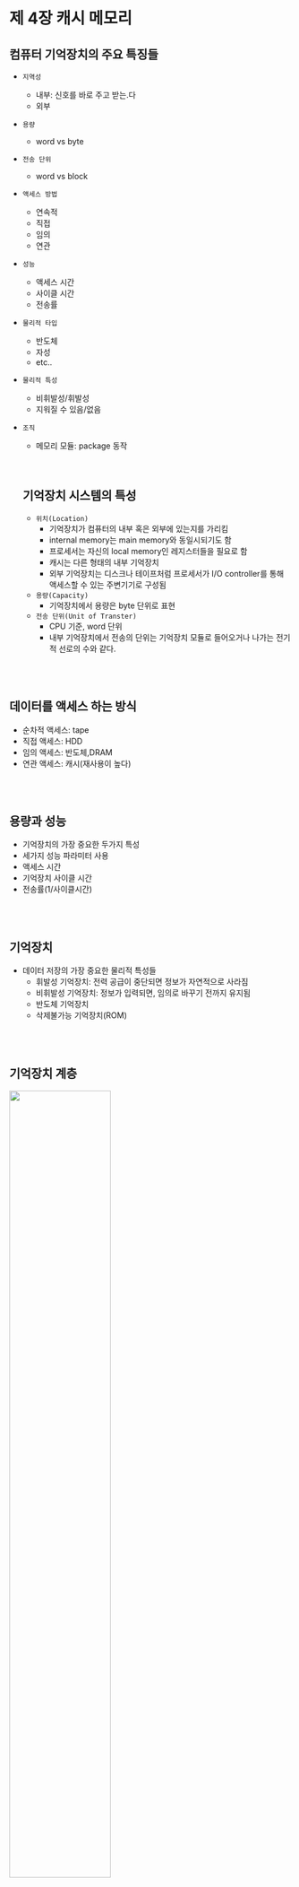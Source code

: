 # 제 4장 캐시 메모리

## 컴퓨터 기억장치의 주요 특징들

- `지역성`
  - 내부: 신호를 바로 주고 받는.다
  - 외부
- `용량`
  - word vs byte
- `전송 단위`
  - word vs block
- `액세스 방법`
  - 연속적
  - 직접
  - 임의
  - 연관
- `성능`
  - 액세스 시간
  - 사이클 시간
  - 전송률
- `물리적 타입`
  - 반도체
  - 자성
  - etc..
- `물리적 특성`
  - 비휘발성/휘발성
  - 지워질 수 있음/없음
- `조직`
  - 메모리 모듈: package 동작

  <br/>
  <br/>

  ## 기억장치 시스템의 특성

  - `위치(Location)`
    - 기억장치가 컴퓨터의 내부 혹은 외부에 있는지를 가리킴
    - internal memory는 main memory와 동일시되기도 함
    - 프로세서는 자신의 local memory인 레지스터들을 필요로 함
    - 캐시는 다른 형태의 내부 기억장치
    - 외부 기억장치는 디스크나 테이프처럼 프로세서가 I/O controller를 통해 액세스할 수 있는 주변기기로 구성됨
  - `용량(Capacity)`
    - 기억장치에서 용량은 byte 단위로 표현
  - `전송 단위(Unit of Transter)`
    - CPU 기준, word 단위
    - 내부 기억장치에서 전송의 단위는 기억장치 모듈로 들어오거나 나가는 전기적 선로의 수와 같다.
  
<br/>
<br/>

## 데이터를 액세스 하는 방식

- 순차적 액세스: tape
- 직접 액세스: HDD
- 임의 액세스: 반도체,DRAM
- 연관 액세스: 캐시(재사용이 높다)

<br/>
<br/>

## 용량과 성능

- 기억장치의 가장 중요한 두가지 특성
- 세가지 성능 파라미터 사용
 - 액세스 시간
 -  기억장치 사이클 시간
 -  전송률(1/사이클시간)

<br/>
<br/>

## 기억장치

- 데이터 저장의 가장 중요한 물리적 특성들
  - 휘발성 기억장치: 전력 공급이 중단되면 정보가 자연적으로 사라짐
  - 비휘발성 기억장치: 정보가 입력되면, 임의로 바꾸기 전까지 유지됨
  - 반도체 기억장치
  - 삭제불가능 기억장치(ROM)
 
<br/>
<br/>

## 기억장치 계층

<img width="60%" height="60%" src="https://github.com/ash9river/Computer-Organization-and-Architecture/assets/121378532/6429adae-788e-4b42-8c2f-925915f03759">

- Inboard memory(Internal)
  - `Registers`
    - CPU와 가까움
  - `Cache`
    - CPU와 Cache의 절반은 CPU 내부에 위치  
  - `Main Memory`
    - 삼성이나 SK에서 만드는 DDR/DRAM
- External: I/O module을 통해 Inboard memory와 상호연결
  - Outboard storage
  - Off-line storage(백업용)

<br/>
<br/>

## Memory

- 3 level: inboard vs outboard vs off-line
- Disk cache

### Performance of Two-Level Memory

<img width="60%" height="60%" src="https://github.com/ash9river/Computer-Organization-and-Architecture/assets/121378532/03f103d8-823a-4424-8144-bad7c346f7e2">

- $T_1$ : access time to level 1
- $T_2$ : access time to level 2
- $r$ : Hit ratio(The probability of being in the cache)

 Average access Time $$= r \times T_1 + (1-r) \times (T_1 + T_2) $$

- <details>
  <summary>캐시와 주 기억장치</summary>
  
![KakaoTalk_20231022_145355712](https://github.com/ash9river/Computer-Organization-and-Architecture/assets/121378532/6e01f9ee-1b27-4ae6-abe6-6ab22159c087)
![KakaoTalk_20231022_145355712_01](https://github.com/ash9river/Computer-Organization-and-Architecture/assets/121378532/e2b38fcd-4332-4669-960d-19d3a54fa2f6)
![KakaoTalk_20231022_145355712_02](https://github.com/ash9river/Computer-Organization-and-Architecture/assets/121378532/45bbb680-ac90-4319-a172-831da2de87ae)
![KakaoTalk_20231022_145355712_03](https://github.com/ash9river/Computer-Organization-and-Architecture/assets/121378532/2d7a98af-50cd-45cc-9cd6-7f85a64ed98a)
</details>

<br/>
<br/>

## 캐시 주소

- 도서관의 자유석 같은거
- CPU -> Cache 접근할 때, 물리적 주소(Main Memory의 실제 주소)를 사용하는지 혹은 가상의 주소(logical)를 쓰는지
- `가상 기억장치`
  -  주 기억장치 크기에 상관없이 논리적 관점으로 기억장치의 주소 지정
  -  하드웨어 기억장치 관리 유닛(MMU)이 각 가상 주솔르 주 기억장치 내의 물리적 주소로 변환

<br/>

### Physical address vs Logical address

<img src="https://github.com/ash9river/Computer-Organization-and-Architecture/assets/121378532/89b67c5b-33ce-4cbe-b20a-d346ded3f169" width="80%" height="80%">
<br/>
<br/>

## 사상 함수(Mapping Function)

- 캐시 라인의 수는 주 기억장치 블록의 수보다 적기 떄문에, 주 기억장치 블록을 캐시 라인으로 사상(mapping) 해주는 알고리즘 필요
- 직접 vs 연관 vs 세트연관

<br/>

## 직접 사상 (Direct Mapping)

- $i$ : 캐시의 라인 넘버
- $j$ : 메인 메모리의 블락 넘버
- $m$ : 캐시에 있는 라인의 수
- $i$ = $j$ % $m$
- 요약
  - CPU에서 발생시키는 주소 길이가 A이다.
  - 만약에 1 line = 4 word 이면, $2^2$ word 이므로 word bit = 2 bit이다
  - 전체 주소 A 중에 word 를 제외한 주소가 line 주소(s)가 된다
  - 1 line에 몇개의 word가 들어가냐에 따라 달라진다. 만약 1 line = 8 word이면, $2^3$ word 이므로 word bit = 3이다.
    - s = A - w
  - 주소길이 = s+w 비트
  - 메모리에서 접근 가능한 용량 $2^(s+w)$ word 혹은 byte.
  - 블록 크기(line) = $2^w$ word
  - 주 기억장치 내의 블록들의 수 = $2^s$
  - 캐시 내 라인들의 수 = m = $2^r$
  - 태그의 크기 = s-r 비트
    - CPU의 주소 길이 = 메인 메모리의 주소 길이 s+w
    - 메인 메모리의 line bit = s
    - 캐시의 line bit = r 
    - 식별을 위해 태그의 크기를 s - r
- 예시
  - 메인 메모리 전체 주소: 24비트
  - line 14 bits, word 2 bits ->tag 8 bits
  - word 2 bits -> 1 line = 4 words
  - line 14 bits -> 16K cache($2^4 \times 2^{10}$)
  - tag 8 bits = 2 Hexa
  - 4 bits = 1 Hexa

<br/>

### 빅팀 캐시

- 직접 사상 캐시에서 같은 line에 사상되는 두 개의 블록들로부터 word를 반복적으로 읽어야 한다면, 그 블록들은 반복적으로 swap되고 결과적으로 hit ratio 감소하게 되는 스레싱(thrashing) 현상 발생
- 휴지통 같은 개념

<br/>

## 완전 연관 캐시

- 다 불러온다~~~ \<under construction/>

## 세트 연관 사상

- 직접 사상 + 연관 사상
- 요약
  - k-way -> $2^n% 개의 라인
  - $2^r$ line 구성
  - 세트당 line $2^n$ = k
  - 전체 세트의 수 = $2^r/2^n$ = $2^{r-n}$ = $2^d$ -> d 개의 세트 -> d bit
  - 태그 = s - d bit

<br/>
<br/>

## 교체 알고리즘

- 직접 사상에서는 임의의 블록이 들어갈 수 있는 라인이 하나뿐이기에 선택 불가
- 연관 & 세트-연관에서는 교체 알고리즘 필요

### 가장 널리 사용되고 있는 네가지 알고리즘

- `최소 최근 사용(Least Recently Used:LRU)`
  - 가장 효과적
  - 참조되지 않은 채로 가장 오래 있었던 블록을 교체
  - 구현의 단순성으로 가장 널리 사용됨
- `First-In-First-Out(FIFO)`
  - 캐시 내에 가장 오래 머물렀던 블록 교체
  - 라운드-로빈(Round Robin)이나 원형 버퍼 기법으로 쉽게 구현
- `최소 사용 빈도(Least Frequently Used:LFU)`
  - 가장 적게 참조된 블록 교체
  - 각 라인에 카운터를 두어 구현
- `임의(Random)`
  - 간단한 하드웨어로 구현 가능
  - 다른 알고리즘에 비해 약간의 성능 열화 발생

<br/>
<br/>

## 쓰기 정책(Write Policy)

- 언제 메인 메모리로 업데이트할거냐
- 문제점
  - 한개 이상의 장치들이 메인 메모리를 액세스 할 수 있다.
  - 캐시 무효화 발생
- 해결법
  - 원래의 블록이 변경된 적이 없다면 write out 하지도 않고 overwrite 해도 된다.
  - 적어도 한번 이상 쓰기가 수행된 적이 있다면, 새 블록을 가져오기 전에 캐시의 그 라인을 메모리의 블록에 씀으로써, 메인 메모리 갱신

<br/>

## Write Through and Write Back

- `Write Through`
  - 변경되면 바로 쓰기
  - 가장 간단함
  - 모든 쓰기 동작이 캐시만 아니라 메인 메모리도 동시에 이루어짐
  - 메모리 사용량이 많아져서 병목 현상 발생 가능
- `Write Back`
  - 사라질 때 쓰기
  - 메모리에 대해 쓰기 동작 최소화
  - 캐시 내 데이터만 갱신
  - 메인 메모리의 일부가 무효화됨
    - I/O 모듈에 의한 액세스는 캐시를 통함으로 해결
  - 회로가 복잡해지면 병목 현상 발생

<br/>
<br/>

## 라인 크기

- 블록 크기가 증가할수록 locality의 원리에 따라 처음에는 적중률(hit ratio) 증가
  - locality의 원리 : 적정 수준의 원리(과유불급이라 생각해도 됨) 
- 블록이 커지고, 교체되는 정보의 재사용률이 감소할수록 적중률 감소
- 블록이 커질수록 원하는 word가 아닌 word가 같이 읽어지먀, 사용될 가능성도 낮음
- Cache Size 16KB로 고정
  - 1 line = ? word -> line size = 8 B =>$2^3$
  - $\frac{16K}{8}$ = 2K line

<br/>
<br/>

## 다단계 캐시

- 다단계로 캐시 사용
  1. CPU 안의 캐시(on Chip Cache)
  2. 캐시를 여러단으로 두자

<br/>

## 통합 캐시(Unified Cache)와 분리 캐시(Split Cache)

- 분리 캐시가 보편화됨
  - 명령어 전용 캐시
  - 데이터 전용 캐시
  - 두 캐시는 모두 같은 단계에 존재하며, 전형적으로 두 개의 LI 캐시로 존재
- 통합 캐시의 장점
  - 더 높은 적중률
  - 명령어와 데이터 간의 균형 자동으로 유지
  - 단 한 개의 캐시만 설계하고 구현하면 됨
- L1에서는 분리 캐시, 더 높은 레벨에서는 통합 캐시로 가는 경향이 있음
-  분리 캐시의 장점
  - 명령어 인출/해독 유닛과 실행 유닛 간의 캐시로 인한 경합을 없앨 수 있다.(파이프라이닝에서 중요)

     <br/>
 ### Pentium 4 Cache 설계 사례

|고민|해결|모델명|
|---|---|:---:|
|외부 메모리가 시스템 버스보다 느려짐|외부 캐시를 추가함|386|
|프로세서 속도가 증가됨으로써 외부 버스에 병목 현상 발생|외부 캐시를 on chip 캐시로 바꿈(캐시를 CPU 안에 넣음)|486|
|칩에 공간 제한을 걸어서 내부 캐시의 크기가 작음|L2 캐시 추가|486|
|명령어 인출/해독 유닛과 실행 유닛 간의 캐시로 인한 경합 발생|명령어 캐시와 seperate data를 만듬|Pentium|
|프로세서 속도 증가로 인하여 L2 캐시에 병목 현상 발생|L2 캐시도 CPU 안에 넣음(on Chip)|Pentium Pro|
|엄청 큰 데이터를 다룰 때, 캐시의 크기가 너무 작음|L3 캐시 추가 / L3 캐치 on Chip|Pentiurm 3 / Pentium 4|
